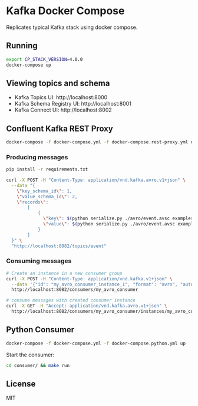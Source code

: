 # Kafka Docker Compose

Replicates typical Kafka stack using docker compose.

## Running

```bash
export CP_STACK_VERSION=4.0.0
docker-compose up
```

## Viewing topics and schema

- Kafka Topics UI: http://localhost:8000
- Kafka Schema Registry UI: http://localhost:8001
- Kafka Connect UI: http://localhost:8002

## Confluent Kafka REST Proxy

```bash
docker-compose -f docker-compose.yml -f docker-compose.rest-proxy.yml up
```

### Producing messages

```bash
pip install -r requirements.txt

curl -X POST -H "Content-Type: application/vnd.kafka.avro.v1+json" \
  --data "{
    \"key_schema_id\": 1,
    \"value_schema_id\": 2,
    \"records\":
        [
            {
              \"key\": $(python serialize.py ./avro/event.avsc examples/event.json | jq .event_id),
              \"value\": $(python serialize.py ./avro/event.avsc examples/event.json)
            }
        ]
  }" \
  "http://localhost:8082/topics/event"
```

### Consuming messages

```bash
# Create an instance in a new consumer group
curl -X POST -H "Content-Type: application/vnd.kafka.v1+json" \
  --data '{"id": "my_avro_consumer_instance_1", "format": "avro", "auto.offset.reset": "smallest"}' \
  http://localhost:8082/consumers/my_avro_consumer

# consume messages with created consumer instance
curl -X GET -H "Accept: application/vnd.kafka.avro.v1+json" \
  http://localhost:8082/consumers/my_avro_consumer/instances/my_avro_consumer_instance_1/topics/event 2>/dev/null | jq .
```

## Python Consumer

```bash
docker-compose -f docker-compose.yml -f docker-compose.python.yml up
```

Start the consumer:
```bash
cd consumer/ && make run
```

## License

MIT
